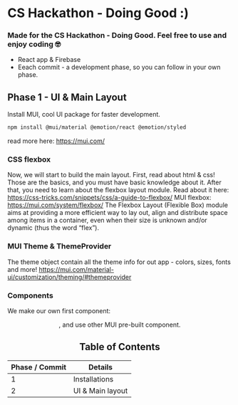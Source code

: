 # CS Hackathon - Doing Good :)

### Made for the CS Hackathon - Doing Good. Feel free to use and enjoy coding 🤓

- React app & Firebase
- Eeach commit - a development phase, so you can follow in your own phase.

## Phase 1 - UI & Main Layout

Install MUI, cool UI package for faster development.

```sh
npm install @mui/material @emotion/react @emotion/styled
```

read more here: https://mui.com/

### CSS flexbox

Now, we will start to build the main layout.
First, read about html & css! Those are the basics, and you must have basic knowledge about it.
After that, you need to learn about the flexbox layout module.
Read about it here: https://css-tricks.com/snippets/css/a-guide-to-flexbox/
MUI flexbox: https://mui.com/system/flexbox/
The Flexbox Layout (Flexible Box) module aims at providing a more efficient way to lay out, align and distribute space among items in a container, even when their size is unknown and/or dynamic (thus the word “flex”).

### MUI Theme & ThemeProvider

The theme object contain all the theme info for out app - colors, sizes, fonts and more!
https://mui.com/material-ui/customization/theming/#themeprovider

### Components

We make our own first component: <Header>, and use other MUI pre-built component.

## Table of Contents

| Phase / Commit | Details          |
| -------------- | ---------------- |
| 1              | Installations    |
| 2              | UI & Main layout |
